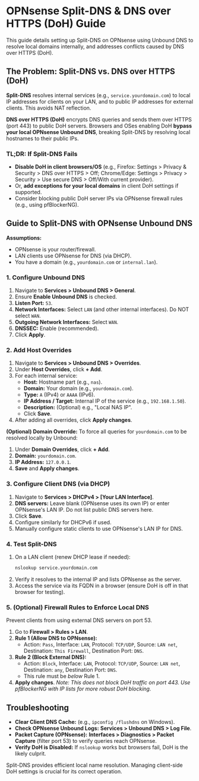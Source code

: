 # OPNsense Split-DNS & DNS over HTTPS (DoH) Guide

This guide details setting up Split-DNS on OPNsense using Unbound DNS to resolve local domains internally, and addresses conflicts caused by DNS over HTTPS (DoH).

## The Problem: Split-DNS vs. DNS over HTTPS (DoH)

**Split-DNS** resolves internal services (e.g., `service.yourdomain.com`) to local IP addresses for clients on your LAN, and to public IP addresses for external clients. This avoids NAT reflection.

**DNS over HTTPS (DoH)** encrypts DNS queries and sends them over HTTPS (port 443) to public DoH servers. Browsers and OSes enabling DoH **bypass your local OPNsense Unbound DNS**, breaking Split-DNS by resolving local hostnames to their public IPs.

### TL;DR: If Split-DNS Fails

*   **Disable DoH in client browsers/OS** (e.g., Firefox: Settings > Privacy & Security > DNS over HTTPS > Off; Chrome/Edge: Settings > Privacy > Security > Use secure DNS > Off/With current provider).
*   Or, **add exceptions for your local domains** in client DoH settings if supported.
*   Consider blocking public DoH server IPs via OPNsense firewall rules (e.g., using pfBlockerNG).

## Guide to Split-DNS with OPNsense Unbound DNS

**Assumptions:**
*   OPNsense is your router/firewall.
*   LAN clients use OPNsense for DNS (via DHCP).
*   You have a domain (e.g., `yourdomain.com` or `internal.lan`).

### 1. Configure Unbound DNS

1.  Navigate to **Services > Unbound DNS > General**.
2.  Ensure **Enable Unbound DNS** is checked.
3.  **Listen Port:** `53`.
4.  **Network Interfaces:** Select `LAN` (and other internal interfaces). Do NOT select `WAN`.
5.  **Outgoing Network Interfaces:** Select `WAN`.
6.  **DNSSEC:** Enable (recommended).
7.  Click **Apply**.

### 2. Add Host Overrides

1.  Navigate to **Services > Unbound DNS > Overrides**.
2.  Under **Host Overrides**, click **+ Add**.
3.  For each internal service:
    *   **Host:** Hostname part (e.g., `nas`).
    *   **Domain:** Your domain (e.g., `yourdomain.com`).
    *   **Type:** `A` (IPv4) or `AAAA` (IPv6).
    *   **IP Address / Target:** Internal IP of the service (e.g., `192.168.1.50`).
    *   **Description:** (Optional) e.g., "Local NAS IP".
    *   Click **Save**.
4.  After adding all overrides, click **Apply changes**.

**(Optional) Domain Override:**
To force all queries for `yourdomain.com` to be resolved locally by Unbound:
1.  Under **Domain Overrides**, click **+ Add**.
2.  **Domain:** `yourdomain.com`.
3.  **IP Address:** `127.0.0.1`.
4.  **Save** and **Apply changes**.

### 3. Configure Client DNS (via DHCP)

1.  Navigate to **Services > DHCPv4 > [Your LAN Interface]**.
2.  **DNS servers:** Leave blank (OPNsense uses its own IP) or enter OPNsense's LAN IP. Do not list public DNS servers here.
3.  Click **Save**.
4.  Configure similarly for DHCPv6 if used.
5.  Manually configure static clients to use OPNsense's LAN IP for DNS.

### 4. Test Split-DNS

1.  On a LAN client (renew DHCP lease if needed):
    ```bash
    nslookup service.yourdomain.com
    ```
2.  Verify it resolves to the internal IP and lists OPNsense as the server.
3.  Access the service via its FQDN in a browser (ensure DoH is off in that browser for testing).

### 5. (Optional) Firewall Rules to Enforce Local DNS

Prevent clients from using external DNS servers on port 53.

1.  Go to **Firewall > Rules > LAN**.
2.  **Rule 1 (Allow DNS to OPNsense):**
    *   Action: `Pass`, Interface: `LAN`, Protocol: `TCP/UDP`, Source: `LAN net`, Destination: `This Firewall`, Destination Port: `DNS`.
3.  **Rule 2 (Block External DNS):**
    *   Action: `Block`, Interface: `LAN`, Protocol: `TCP/UDP`, Source: `LAN net`, Destination: `any`, Destination Port: `DNS`.
    *   This rule must be *below* Rule 1.
4.  **Apply changes**.
    *Note: This does not block DoH traffic on port 443. Use pfBlockerNG with IP lists for more robust DoH blocking.*

## Troubleshooting

*   **Clear Client DNS Cache:** (e.g., `ipconfig /flushdns` on Windows).
*   **Check OPNsense Unbound Logs:** **Services > Unbound DNS > Log File**.
*   **Packet Capture (OPNsense):** **Interfaces > Diagnostics > Packet Capture** (filter port 53) to verify queries reach OPNsense.
*   **Verify DoH is Disabled:** If `nslookup` works but browsers fail, DoH is the likely culprit.

Split-DNS provides efficient local name resolution. Managing client-side DoH settings is crucial for its correct operation.
